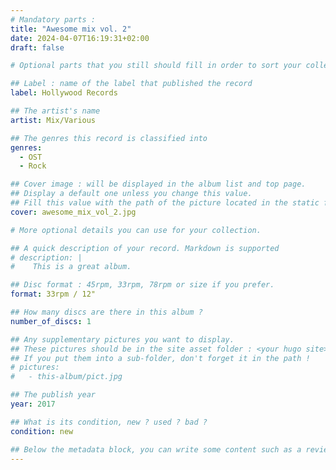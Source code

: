 ```yaml
---
# Mandatory parts :
title: "Awesome mix vol. 2"
date: 2024-04-07T16:19:31+02:00
draft: false

# Optional parts that you still should fill in order to sort your collection

## Label : name of the label that published the record
label: Hollywood Records

## The artist's name
artist: Mix/Various

## The genres this record is classified into
genres:
  - OST
  - Rock

## Cover image : will be displayed in the album list and top page.
## Display a default one unless you change this value.
## Fill this value with the path of the picture located in the static folder
cover: awesome_mix_vol_2.jpg

# More optional details you can use for your collection.

## A quick description of your record. Markdown is supported
# description: |
#    This is a great album.

## Disc format : 45rpm, 33rpm, 78rpm or size if you prefer.
format: 33rpm / 12"

## How many discs are there in this album ?
number_of_discs: 1

## Any supplementary pictures you want to display.
## These pictures should be in the site asset folder : <your hugo site>/static
## If you put them into a sub-folder, don't forget it in the path !
# pictures:
#   - this-album/pict.jpg

## The publish year
year: 2017

## What is its condition, new ? used ? bad ?
condition: new

## Below the metadata block, you can write some content such as a review or anything else you want. It'll be displayed in the album page.
---
```

